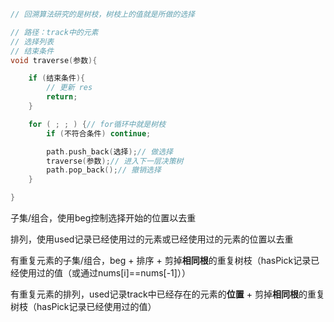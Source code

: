 ```c++
// 回溯算法研究的是树枝，树枝上的值就是所做的选择

// 路径：track中的元素
// 选择列表
// 结束条件
void traverse(参数){

    if (结束条件){
        // 更新 res
        return;
    }

    for ( ; ; ) {// for循环中就是树枝
        if (不符合条件) continue;

        path.push_back(选择);// 做选择
        traverse(参数);// 进入下一层决策树
        path.pop_back();// 撤销选择
    }

}
```

子集/组合，使用beg控制选择开始的位置以去重

排列，使用used记录已经使用过的元素或已经使用过的元素的位置以去重

有重复元素的子集/组合，beg + 排序 + 剪掉**相同根**的重复树枝（hasPick记录已经使用过的值（或通过nums[i]==nums[-1]））

有重复元素的排列，used记录track中已经存在的元素的**位置** + 剪掉**相同根**的重复树枝（hasPick记录已经使用过的值）

